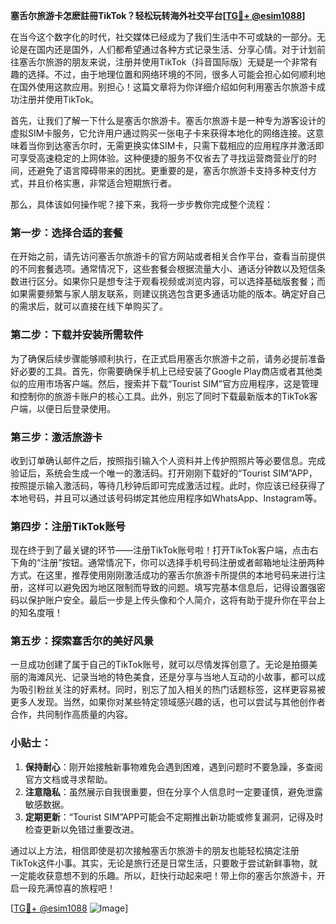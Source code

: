 **塞舌尔旅游卡怎麽註冊TikTok？轻松玩转海外社交平台[[TG💪+ @esim1088](https://t.me/s/esim1088)]**

在当今这个数字化的时代，社交媒体已经成为了我们生活中不可或缺的一部分。无论是在国内还是国外，人们都希望通过各种方式记录生活、分享心情。对于计划前往塞舌尔旅游的朋友来说，注册并使用TikTok（抖音国际版）无疑是一个非常有趣的选择。不过，由于地理位置和网络环境的不同，很多人可能会担心如何顺利地在国外使用这款应用。别担心！这篇文章将为你详细介绍如何利用塞舌尔旅游卡成功注册并使用TikTok。

首先，让我们了解一下什么是塞舌尔旅游卡。塞舌尔旅游卡是一种专为游客设计的虚拟SIM卡服务，它允许用户通过购买一张电子卡来获得本地化的网络连接。这意味着当你到达塞舌尔时，无需更换实体SIM卡，只需下载相应的应用程序并激活即可享受高速稳定的上网体验。这种便捷的服务不仅省去了寻找运营商营业厅的时间，还避免了语言障碍带来的困扰。更重要的是，塞舌尔旅游卡支持多种支付方式，并且价格实惠，非常适合短期旅行者。

那么，具体该如何操作呢？接下来，我将一步步教你完成整个流程：

### 第一步：选择合适的套餐
在开始之前，请先访问塞舌尔旅游卡的官方网站或者相关合作平台，查看当前提供的不同套餐选项。通常情况下，这些套餐会根据流量大小、通话分钟数以及短信条数进行区分。如果你只是想专注于观看视频或浏览内容，可以选择基础版套餐；而如果需要频繁与家人朋友联系，则建议挑选包含更多通话功能的版本。确定好自己的需求后，就可以直接在线下单购买了。

### 第二步：下载并安装所需软件
为了确保后续步骤能够顺利执行，在正式启用塞舌尔旅游卡之前，请务必提前准备好必要的工具。首先，你需要确保手机上已经安装了Google Play商店或者其他类似的应用市场客户端。然后，搜索并下载“Tourist SIM”官方应用程序，这是管理和控制你的旅游卡账户的核心工具。此外，别忘了同时下载最新版本的TikTok客户端，以便日后登录使用。

### 第三步：激活旅游卡
收到订单确认邮件之后，按照指引输入个人资料并上传护照照片等必要信息。完成验证后，系统会生成一个唯一的激活码。打开刚刚下载好的“Tourist SIM”APP，按照提示输入激活码，等待几秒钟后即可完成激活过程。此时，你应该已经获得了本地号码，并且可以通过该号码绑定其他应用程序如WhatsApp、Instagram等。

### 第四步：注册TikTok账号
现在终于到了最关键的环节——注册TikTok账号啦！打开TikTok客户端，点击右下角的“注册”按钮。通常情况下，你可以选择手机号码注册或者邮箱地址注册两种方式。在这里，推荐使用刚刚激活成功的塞舌尔旅游卡所提供的本地号码来进行注册，这样可以避免因为地区限制而导致的问题。填写完基本信息后，记得设置强密码以保护账户安全。最后一步是上传头像和个人简介，这将有助于提升你在平台上的知名度哦！

### 第五步：探索塞舌尔的美好风景
一旦成功创建了属于自己的TikTok账号，就可以尽情发挥创意了。无论是拍摄美丽的海滩风光、记录当地的特色美食，还是分享与当地人互动的小故事，都可以成为吸引粉丝关注的好素材。同时，别忘了加入相关的热门话题标签，这样更容易被更多人发现。当然，如果你对某些特定领域感兴趣的话，也可以尝试与其他创作者合作，共同制作高质量的内容。

### 小贴士：
1. **保持耐心**：刚开始接触新事物难免会遇到困难，遇到问题时不要急躁，多查阅官方文档或寻求帮助。
2. **注意隐私**：虽然展示自我很重要，但在分享个人信息时一定要谨慎，避免泄露敏感数据。
3. **定期更新**：“Tourist SIM”APP可能会不定期推出新功能或修复漏洞，记得及时检查更新以免错过重要改进。

通过以上方法，相信即使是初次接触塞舌尔旅游卡的朋友也能轻松搞定注册TikTok这件小事。其实，无论是旅行还是日常生活，只要敢于尝试新鲜事物，就一定能收获意想不到的乐趣。所以，赶快行动起来吧！带上你的塞舌尔旅游卡，开启一段充满惊喜的旅程吧！

[[TG💪+ @esim1088](https://t.me/s/esim1088) ![Image](https://i.postimg.cc/4NQfJmqS/Snipaste-2025-05-13-00-14-12.png)]